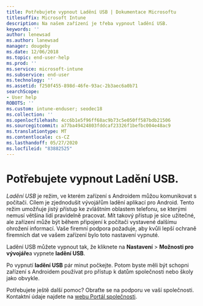 ```yaml
---
title: Potřebujete vypnout Ladění USB | Dokumentace Microsoftu
titlesuffix: Microsoft Intune
description: Na našem zařízení je třeba vypnout ladění USB.
keywords: ''
author: lenewsad
ms.author: lanewsad
manager: dougeby
ms.date: 12/06/2018
ms.topic: end-user-help
ms.prod: ''
ms.service: microsoft-intune
ms.subservice: end-user
ms.technology: ''
ms.assetid: f250f455-898d-46fe-93ac-2b3aec6a0b71
searchScope:
- User help
ROBOTS: ''
ms.custom: intune-enduser; seodec18
ms.collection: ''
ms.openlocfilehash: 4cc6b1e5f96ff68ac9b73c5e050ff587bdb21506
ms.sourcegitcommit: a77ba49424803fddcaf23326f1befbc004e48ac9
ms.translationtype: MT
ms.contentlocale: cs-CZ
ms.lasthandoff: 05/27/2020
ms.locfileid: "83882525"
---
```

# <a name="you-need-to-turn-off-usb-debugging"></a>Potřebujete vypnout Ladění USB.

_Ladění USB_ je režim, ve kterém zařízení s Androidem můžou komunikovat s počítači. Cílem je zjednodušit vývojářům ladění aplikací pro Android. Tento režim umožňuje jistý přístup ke zvláštním oblastem telefonu, se kterými nemusí většina lidí pravidelně pracovat. Mít takový přístup je sice užitečné, ale zařízení může být během připojení k počítači vystavené dalšímu ohrožení informací. Vaše firemní podpora požaduje, aby kvůli lepší ochraně firemních dat ve vašem zařízení bylo toto nastavení vypnuté.

Ladění USB můžete vypnout tak, že kliknete na **Nastavení**  >  **Možnosti pro vývojáře**a vypnete **ladění USB**.

Po vypnutí **ladění USB** pár minut počkejte. Potom byste měli být schopni zařízení s Androidem používat pro přístup k datům společnosti nebo školy jako obvykle.

Potřebujete ještě další pomoc? Obraťte se na podporu ve vaší společnosti. Kontaktní údaje najdete na [webu Portál společnosti](https://go.microsoft.com/fwlink/?linkid=2010980).
